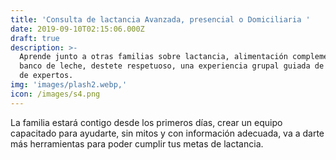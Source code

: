 ```yaml
---
title: 'Consulta de lactancia Avanzada, presencial o Domiciliaria '
date: 2019-09-10T02:15:06.000Z
draft: true
description: >-
  Aprende junto a otras familias sobre lactancia, alimentación complementaria,
  banco de leche, destete respetuoso, una experiencia grupal guiada de la mano
  de expertos.
img: 'images/plash2.webp,'
icon: /images/s4.png
---
```


La familia estará contigo desde los primeros días, crear un equipo capacitado para ayudarte, sin mitos y con información adecuada, va a darte más herramientas para poder cumplir tus metas de lactancia.